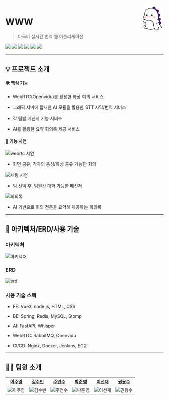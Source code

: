 <a href="https://github.com/orgs/Py-Sun/repositories">
    <img src="https://github.com/WorldWideWebinar/www/blob/master/FrontEnd/front_pjt/src/assets/img/main_logo.png" align="right" height="90" />
</a>



# WWW
> 다국어 실시간 번역 웹 어플리케이션

<img src="https://img.shields.io/badge/SpringBoot-6DB33F?style=flat&logo=Spring&logoColor=white"/> <img src="https://img.shields.io/badge/MySQL-4479A1?style=flat&logo=mysql&logoColor=white"/> <img src="https://img.shields.io/badge/Vue.js-4FC08D?style=flat&logo=vue.js&logoColor=white"/>
<img src="https://img.shields.io/badge/AMAZONEC2-FF9900?style=flat&logo=amazonec2&logoColor=white"/>
<img src="https://img.shields.io/badge/Docker-2496ED?style=flat&logo=docker&logoColor=white"/>
<img src="https://img.shields.io/badge/Jenkins-D24939?style=flat&logo=jenkins&logoColor=white"/>




---


## 💡 프로젝트 소개

#### 🛠 핵심 기능

* WebRTC(Openvidu)를 활용한 화상 회의 서비스

* 그래픽 서버에 탑재한 AI 모듈을 활용한 STT 자막/번역 서비스

* 각 팀별 메신저 기능 서비스

* AI를 활용한 요약 회의록 제공 서비스

#### 📢 기능 시연

![webrtc 시연](./WebRTC시연.jpg)
* 화면 공유, 각자의 음성/화상 공유 가능한 회의

![채팅 시연](./채팅기능.PNG)
* 팀 선택 후, 팀원간 대화 가능한 메신저

![회의록](./회의록.PNG)
* AI 기반으로 회의 전문을 요약해 제공하는 회의록


---


## 📌 아키텍처/ERD/사용 기술

### 아키텍처

![아키텍처](./아키텍처.PNG)

### ERD

![erd](https://github.com/user-attachments/assets/4f82acc1-f90d-4db2-aba2-7144fb0b7ae4)

### 사용 기술 스택

* FE: Vue3, node.js, HTML, CSS

* BE: Spring, Redis, MySQL, Stomp

* AI: FastAPI, Whisper

* WebRTC: RabbitMQ, Openvidu

* CI/CD: Nginx, Docker, Jenkins, EC2

---

## 👩‍💻 팀원 소개
|                                 <a href="https://github.com/rsb987">이주영</a>                                |                                                      <a href="https://github.com/ksb3458">김수빈</a>                                                       |                                                      <a href="https://github.com/jooys130">주연수</a>                                                       | <a href="https://github.com/Junyoung-Park-jyp">박준영</a>                                |                                                      <a href="https://github.com/seonjae-munk">이선재</a>                                                       |                                                      <a href="https://github.com/kwonwd">권용수</a>                                                       |
| :--------------------------------------------------------------------: | :---------------------------------------------------------------------------------------------------------------: | :---------------------------------------------------------------------------------------------------------------: | :---------------------------------------------------------------------------------------------------------------: | :---------------------------------------------------------------------------------------------------------------: | :---------------------------------------------------------------------------------------------------------------: |
| ![이주영](https://avatars.githubusercontent.com/u/55910313?v=4) | ![김수빈](https://avatars.githubusercontent.com/u/86918962?v=4) | ![주연수](https://avatars.githubusercontent.com/u/56713700?v=4) | ![박준영](https://avatars.githubusercontent.com/u/141379218?v=4) | ![이선재](https://avatars.githubusercontent.com/u/119554239?v=4) | ![권용수](https://avatars.githubusercontent.com/u/156151476?v=4) |


